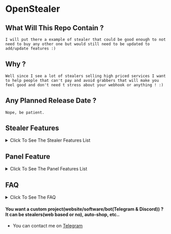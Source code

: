 # OpenStealer

## What Will This Repo Contain ?

`I will put there a example of stealer that could be good enough to not need to buy any other one but would still need to be updated to add/update features :)`

## Why ?

`Well since I see a lot of stealers selling high priced services I want to help people that can't pay and avoid grabbers that will make you feel good and don't need t stress about your webhook or anything ! :)`

## Any Planned Release Date ?

`Nope, be patient.`

## Stealer Features

<details>
    <summary>Click To See The Stealer Features List
    </summary>

- Browsers
  - Credentials
  - Cookies
  - History
  - Credit card
  - Discord Tokens
  
- Discord
  - Tokens
  - Injection tracking
    - Username & Tag Change
    - Password change
    - Email change
    - Token change
    - Credit card added
    - Account added
</details>

## Panel Feature

<details>
    <summary>Click To See The Panel Features List
    </summary>
    
  - Auth
    - Username & Password ([StrawPoll](https://strawpoll.com/polls/bVg860BvzyY))
    - [OTP](https://en.wikipedia.org/wiki/One-time_password) (REQUIRED :))
  - Build
    - Default Settings(set automatically data to autofill when you want to build(still can edit when building))
  - Watch logs
    - Filters
      - Accounts/Cookies on X & Y websites
      - Password used
      - Credit cards/Credentials/Cookies/Discord Tokens count
      - Victim ID
    - Download
      - Download button asking which data you want to download or download everything.
    Explore
      - Credentials/Cookies/History/Credit card/Discord tokens in a single victim card containing the data
      
  - Send to Discord webhook & Telegram
  - API To Receive Logs
    - Rate Limit
    - Webhook & Telegram info will be there to avoid deletion/report
    - Impossible to spam    
</details>

## FAQ

<details>
    <summary>Click To See The FAQ
    </summary>
    
- Will the duplicates be automatically removed ?
  - Yes.
  
- What will be the MAIN Stub language ?
  - JS if prices goes lower and C++ if prices goes higher (for other stealers)

- Will it have multiple stubs(multiple languages)
  - I will think about it.
  
- Will I be able to share my panel access to my friends ?
  - No, it will be blocked to 1 user on the account, but you will be able to modify this in the code yourself.
  
- Will it use its own storage server and why ?
  - Probably I will have to think about it, because anonfiles etc.. delete your files so you could use a second server made for storage or your actual one.

- Will it support multiple-domains ?
  - It could be done for a private version or something like this if a domain get seized/down.
 
- Can I report a bug/problem ?
  - Yes, you can [Open a Bug Report Issue](https://github.com/OpenStealer/.github/issues/new?assignees=&labels=Bug&template=bug_report.md&title=)

- Can I suggest a feature/update ?
  - Yes, you can [Open a Feature Request Issue](https://github.com/OpenStealer/.github/issues/new?assignees=&labels=Feature+Request&template=feature_request.md&title=)

- Can I ask a question ?
  - Yes, you can [Open a Question Issue](https://github.com/OpenStealer/.github/issues/new?assignees=&labels=Question&template=Question.md&title=)
  
- Will a demo version be hosted ?
  - I think it could be done, but the server would be paid with donations only and you would have to spread the stub yourself, the settings would not be editable to avoid anyone to receive the logs they would only show on the panel. If you want to donate for a demo server you can contact me on [Telegram](https://t.me/HideakiAtsuyo)
</details>

#### You want a custom project(website/software/bot(Telegram & Discord)) ? It can be stealers(web based or no), auto-shop, etc..
- You can contact me on [Telegram](https://t.me/HideakiAtsuyo)
